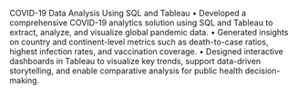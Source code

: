COVID-19 Data Analysis Using SQL and Tableau 
• Developed a comprehensive COVID-19 analytics solution using SQL and Tableau to extract, analyze, and visualize global pandemic data.
• Generated insights on country and continent-level metrics such as death-to-case ratios, highest infection rates, and vaccination coverage.
• Designed interactive dashboards in Tableau to visualize key trends, support data-driven storytelling, and enable comparative analysis for public health decision-making.
